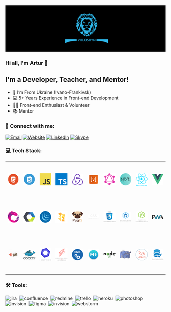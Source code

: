 <img src="./assets/preview.png" alt="Preview"/>

### Hi all, I'm Artur 👋

## I'm a Developer, Teacher, and Mentor!

- 📍 I’m From Ukraine (Ivano-Frankivsk)
- 💻 5+ Years Experience in Front-end Development
- 👨‍💻 Front-end Enthusiast & Volunteer
- 📚 Mentor

### 🤝 Connect with me:

[<img alt="Email" src="https://img.shields.io/badge/email-D14836.svg?&style=for-the-badge&logo=gmail&logoColor=fff"/>][email]
[<img alt="Website" src="https://img.shields.io/badge/website-3423A6.svg?&style=for-the-badge&logo=google-chrome&logoColor=fff"/>][website]
[<img alt="LinkedIn" src="https://img.shields.io/badge/linkedin-0077B5.svg?&style=for-the-badge&logo=linkedin&logoColor=fff"/>][linkedin]
[<img alt="Skype" src="https://img.shields.io/badge/skype-1eaff1.svg?&style=for-the-badge&logo=skype&logoColor=fff"/>][skype]

### 💻 Tech Stack:

<table align="center">
  <tr>
    <td align="center" width="140" height="112.43">
      <a href="#">
        <img src="./assets/skills/frontend/html.png" alt="HTML" title="HTML"/>
      </a>
    </td>
    <td align="center" width="140" height="112.43">
<a href="#">
      <img src="./assets/skills/frontend/css.png" alt="CSS" title="CSS"/>
</a>
    </td>
    <td align="center" width="140" height="112.43">
<a href="#">
      <img src="./assets/skills/frontend/js.png" alt="JavaScript" title="JavaScript"/>
</a>
    </td>
    <td align="center" width="140" height="112.43">
<a href="#">
      <img src="./assets/skills/frontend/ts.png" alt="TypeScript" title="TypeScript"/>
</a>
    </td>
    <td align="center" width="140" height="112.43">
<a href="#">
      <img src="./assets/skills/frontend/redux.png"
           alt="Redux, as well as technologies such as Redux-Saga and Redux-Thunk"
           title="Redux, as well as technologies such as Redux-Saga and Redux-Thunk"/>
</a>
    </td>
    <td align="center" width="140" height="112.43">
<a href="#">
      <img src="./assets/skills/frontend/mobx.png" alt="MobX" title="MobX"/>
</a>
    </td>
    <td align="center" width="140" height="112.43">
<a href="#">
      <img src="./assets/skills/frontend/graphql.png" alt="GraphQL and Apollo"
           title="GraphQL and Apollo"/>
</a>
    </td>
    <td align="center" width="140" height="112.43">
<a href="#">
      <img src="./assets/skills/frontend/next.png" alt="Next.js" title="Next.js"/>
</a>
    </td>
    <td align="center" width="140" height="112.43">
<a href="#">
      <img src="./assets/skills/frontend/react_native.png" alt="React Native" title="React Native"/>
</a>
    </td>
    <td align="center" width="140" height="112.43">
<a href="#">
      <img src="./assets/skills/frontend/vue.png"
           alt="Vue, as well as technologies such as Nuxt.js and Vuex"
           title="Vue, as well as technologies such as Nuxt.js and Vuex"
      />
</a>
    </td>
  </tr>
  <tr>
    <td align="center" width="140" height="112.43">
      <img src="./assets/skills/frontend/rxjs.png" alt="RxJS" title="RxJS"/>
    </td>
    <td align="center" width="140" height="112.43">
      <img src="./assets/skills/frontend/web_components.png"
           alt="Web Components, as well as technologies such as Stencil.js, Polymer, Bit, Lit-html and Clarity Core"
           title="Web Components, as well as technologies such as Stencil.js, Polymer, Bit, Lit-html and Clarity Core"
      />
    </td>
    <td align="center" width="140" height="112.43">
      <img src="./assets/skills/frontend/jquery.png" alt="jQuery" title="jQuery"/>
    </td>
    <td align="center" width="140" height="112.43">
      <img src="./assets/skills/frontend/flow.png" alt="Flow" title="Flow"/>
    </td>
    <td align="center" width="140" height="112.43">
      <img src="./assets/skills/frontend/pug.png" alt="Pug" title="Pug"/>
    </td>
    <td align="center" width="140" height="112.43">
      <img src="./assets/skills/frontend/css_preprocessors.png"
           alt="CSS preprocessors such as SASS, LESS, Stylus and PostCSS"
           title="CSS preprocessors such as SASS, LESS, Stylus and PostCSS"
      />
    </td>
    <td align="center" width="140" height="112.43">
      <img src="./assets/skills/frontend/css_frameworks.png"
           alt="CSS frameworks such as Bootstrap, Materialize, Foundation, Skeleton and Tailwind CSS"
           title="CSS frameworks such as Bootstrap, Materialize, Foundation, Skeleton and Tailwind CSS"
      />
    </td>
    <td align="center" width="140" height="112.43">
      <img src="./assets/skills/frontend/bundlers.png"
           alt="Bundlers and task managers such as Webpack, Gulp, Rollup.js, Parcel Snowpack and Bower"
           title="Bundlers and task managers such as Webpack, Gulp, Rollup.js, Parcel Snowpack and Bower"
      />
    </td>
    <td align="center" width="140" height="112.43">
      <img src="./assets/skills/frontend/js_testing_frameworks.png"
           alt="JS testing utilities such as Jest, Enzyme, Testing Library (RTL), Cypress, Mocha, Karma, Jasmine and Chai"
           title="JS testing utilities such as Jest, Enzyme, Testing Library (RTL), Cypress, Mocha, Karma, Jasmine and Chai"/>
    </td>
    <td align="center" width="140" height="112.43">
      <img src="./assets/skills/frontend/pwa.png" alt="PWA and AMP" title="PWA and AMP"/>
    </td>
  </tr>
  <tr>
    <td align="center" width="140" height="112.43">
      <img src="./assets/skills/other/git.png"
           alt="Git, as well as technologies such as GitHub, GitLab and Bitbucket"
           title="Git, as well as technologies such as GitHub, GitLab and Bitbucket"/>
    </td>
    <td align="center" width="140" height="112.43">
      <img src="./assets/skills/other/docker.svg" alt="Docker" title="Docker"/>
    </td>
    <td align="center" width="140" height="112.43">
      <img src="./assets/skills/other/linters.png"
           alt="Linters and code formatters such as ESLint, Stylelint and Prettier"
           title="Linters and code formatters such as ESLint, Stylelint and Prettier"/>
    </td>
    <td align="center" width="140" height="112.43">
      <img src="./assets/skills/other/serverless_&_servers.png"
           alt="Serverless and servers such as AWS, Azure, GCP, Firebase, Nginx and Apache"
           title="Serverless and servers such as AWS, Azure, GCP, Firebase, Nginx and Apache"/>
    </td>
    <td align="center" width="140" height="112.43">
      <img src="./assets/skills/other/cms.png" alt="CMS's such as Expression.Cloud and WordPress"
           title="CMS's such as Expression.Cloud and WordPress"/>
    </td>
    <td align="center" width="140" height="112.43">
      <img src="./assets/skills/other/markdown.png" alt="Markdown" title="Markdown"/>
    </td>
    <td align="center" width="140" height="112.43">
      <img src="./assets/skills/backand/nodejs.png" alt="Node.js" title="Node.js"/>
    </td>
    <td align="center" width="140" height="112.43">
      <img src="./assets/skills/backand/php.png" alt="PHP" title="PHP"/>
    </td>
    <td align="center" width="140" height="112.43">
      <img src="./assets/skills/backand/laravel.png" alt="Laravel" title="Laravel"/>
    </td>
    <td align="center" width="140" height="112.43">
      <img src="./assets/skills/backand/databases.png"
           alt="Databases such as MySQL, PostgreSQL, MongoDB and Firebase"
           title="Databases such as MySQL, PostgreSQL, MongoDB and Firebase"/>
    </td>
  </tr>
</table>

### 🛠 Tools:

<img alt="jira" src="https://img.shields.io/badge/jira-056386.svg?&style=for-the-badge&logo=jira&logoColor=fff&logoWidth=20&labelColor=2eb8eb"/>&nbsp;
<img alt="confluence" src="https://img.shields.io/badge/confluence-056386.svg?&style=for-the-badge&logo=confluence&logoColor=fff&logoWidth=20&labelColor=2eb8eb"/>&nbsp;
<img alt="redmine" src="https://img.shields.io/badge/redmine-056386.svg?&style=for-the-badge&logo=redmine&logoColor=fff&logoWidth=20&labelColor=2eb8eb"/>&nbsp;
<img alt="trello" src="https://img.shields.io/badge/trello-056386.svg?&style=for-the-badge&logo=trello&logoColor=fff&logoWidth=20&labelColor=2eb8eb"/>&nbsp;
<img alt="heroku" src="https://img.shields.io/badge/heroku-056386.svg?&style=for-the-badge&logo=heroku&logoColor=fff&logoWidth=20&labelColor=2eb8eb"/>&nbsp;
<img alt="photoshop" src="https://img.shields.io/badge/photoshop-056386.svg?&style=for-the-badge&logo=adobe-photoshop&logoColor=fff&logoWidth=20&labelColor=2eb8eb"/>&nbsp;
<img alt="invision" src="https://img.shields.io/badge/invision-056386.svg?&style=for-the-badge&logo=invision&logoColor=fff&logoWidth=20&labelColor=2eb8eb"/>&nbsp;
<img alt="figma" src="https://img.shields.io/badge/figma-056386.svg?&style=for-the-badge&logo=figma&logoColor=fff&logoWidth=20&labelColor=2eb8eb"/>&nbsp;
<img alt="invision" src="https://img.shields.io/badge/invision-056386.svg?&style=for-the-badge&logo=invision&logoColor=fff&logoWidth=20&labelColor=2eb8eb"/>&nbsp;
<img alt="webstorm" src="https://img.shields.io/badge/webstorm-056386.svg?&style=for-the-badge&logo=webstorm&logoColor=fff&logoWidth=20&labelColor=2eb8eb"/>&nbsp;

[linkedin]: https://www.linkedin.com/in/artur-voloshyn-4439b61a4/
[email]: mailto:arthurvoloshyn@gmail.com
[skype]: skype:live:32d04c9d781e2d24?chat
[website]: https://arturvoloshyn.herokuapp.com/
